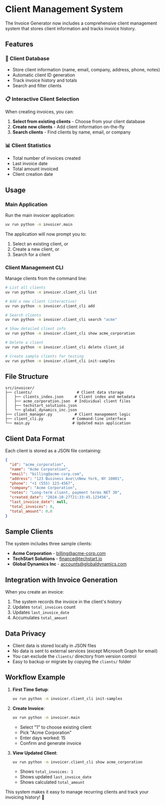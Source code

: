 # Client Management System

The Invoice Generator now includes a comprehensive client management system that stores client information and tracks invoice history.

## Features

### 🏢 Client Database
- Store client information (name, email, company, address, phone, notes)
- Automatic client ID generation
- Track invoice history and totals
- Search and filter clients

### 📋 Interactive Client Selection
When creating invoices, you can:
1. **Select from existing clients** - Choose from your client database
2. **Create new clients** - Add client information on-the-fly
3. **Search clients** - Find clients by name, email, or company

### 📊 Client Statistics
- Total number of invoices created
- Last invoice date
- Total amount invoiced
- Client creation date

## Usage

### Main Application
Run the main invoicer application:
```bash
uv run python -m invoicer.main
```

The application will now prompt you to:
1. Select an existing client, or
2. Create a new client, or  
3. Search for a client

### Client Management CLI
Manage clients from the command line:

```bash
# List all clients
uv run python -m invoicer.client_cli list

# Add a new client (interactive)
uv run python -m invoicer.client_cli add

# Search clients
uv run python -m invoicer.client_cli search "acme"

# Show detailed client info
uv run python -m invoicer.client_cli show acme_corporation

# Delete a client
uv run python -m invoicer.client_cli delete client_id

# Create sample clients for testing
uv run python -m invoicer.client_cli init-samples
```

## File Structure

```
src/invoicer/
├── clients/                    # Client data storage
│   ├── clients_index.json     # Client index and metadata
│   ├── acme_corporation.json  # Individual client files
│   ├── techstart_solutions.json
│   └── global_dynamics_inc.json
├── client_manager.py          # Client management logic
├── client_cli.py             # Command-line interface
└── main.py                   # Updated main application
```

## Client Data Format

Each client is stored as a JSON file containing:

```json
{
  "id": "acme_corporation",
  "name": "Acme Corporation",
  "email": "billing@acme-corp.com",
  "address": "123 Business Ave\\nNew York, NY 10001",
  "phone": "+1 (555) 123-4567",
  "company": "Acme Corporation",
  "notes": "Long-term client, payment terms NET 30",
  "created_date": "2024-10-27T21:33:45.123456",
  "last_invoice_date": null,
  "total_invoices": 0,
  "total_amount": 0.0
}
```

## Sample Clients

The system includes three sample clients:
- **Acme Corporation** - billing@acme-corp.com
- **TechStart Solutions** - finance@techstart.io  
- **Global Dynamics Inc** - accounts@globaldynamics.com

## Integration with Invoice Generation

When you create an invoice:
1. The system records the invoice in the client's history
2. Updates `total_invoices` count
3. Updates `last_invoice_date`
4. Accumulates `total_amount`

## Data Privacy

- Client data is stored locally in JSON files
- No data is sent to external services (except Microsoft Graph for email)
- You can exclude the `clients/` directory from version control
- Easy to backup or migrate by copying the `clients/` folder

## Workflow Example

1. **First Time Setup**:
   ```bash
   uv run python -m invoicer.client_cli init-samples
   ```

2. **Create Invoice**:
   ```bash
   uv run python -m invoicer.main
   ```
   - Select "1" to choose existing client
   - Pick "Acme Corporation"
   - Enter days worked: 15
   - Confirm and generate invoice

3. **View Updated Client**:
   ```bash
   uv run python -m invoicer.client_cli show acme_corporation
   ```
   - Shows `total_invoices: 1`
   - Shows updated `last_invoice_date`
   - Shows calculated `total_amount`

This system makes it easy to manage recurring clients and track your invoicing history! 🎉